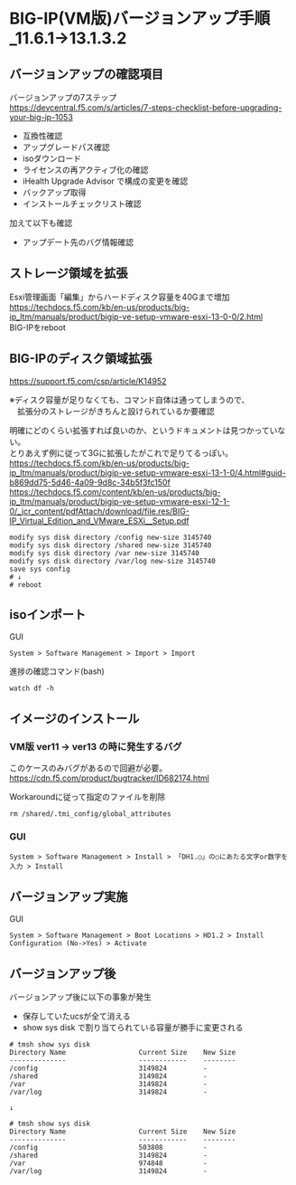 # BIG-IP(VM版)バージョンアップ手順_11.6.1→13.1.3.2

## バージョンアップの確認項目

バージョンアップの7ステップ  
https://devcentral.f5.com/s/articles/7-steps-checklist-before-upgrading-your-big-ip-1053  

- 互換性確認
- アップグレードパス確認
- isoダウンロード
- ライセンスの再アクティブ化の確認
- iHealth Upgrade Advisor で構成の変更を確認
- バックアップ取得
- インストールチェックリスト確認

加えて以下も確認  

- アップデート先のバグ情報確認

## ストレージ領域を拡張

Esxi管理画面「編集」からハードディスク容量を40Gまで増加  
https://techdocs.f5.com/kb/en-us/products/big-ip_ltm/manuals/product/bigip-ve-setup-vmware-esxi-13-0-0/2.html  
BIG-IPをreboot  

## BIG-IPのディスク領域拡張

https://support.f5.com/csp/article/K14952  

※ディスク容量が足りなくても、コマンド自体は通ってしまうので、  
　拡張分のストレージがきちんと設けられているか要確認  
 
 明確にどのくらい拡張すれば良いのか、というドキュメントは見つかっていない。  
 とりあえず例に従って3Gに拡張したがこれで足りてるっぽい。  
https://techdocs.f5.com/kb/en-us/products/big-ip_ltm/manuals/product/bigip-ve-setup-vmware-esxi-13-1-0/4.html#guid-b869dd75-5d46-4a09-9d8c-34b5f3fc150f  
https://techdocs.f5.com/content/kb/en-us/products/big-ip_ltm/manuals/product/bigip-ve-setup-vmware-esxi-12-1-0/_jcr_content/pdfAttach/download/file.res/BIG-IP_Virtual_Edition_and_VMware_ESXi__Setup.pdf  
 ```
modify sys disk directory /config new-size 3145740
modify sys disk directory /shared new-size 3145740
modify sys disk directory /var new-size 3145740
modify sys disk directory /var/log new-size 3145740
save sys config
# ↓
# reboot
```

## isoインポート

GUI  
```
System > Software Management > Import > Import
```

進捗の確認コマンド(bash)  
```
watch df -h
```

## イメージのインストール

### VM版 ver11 → ver13 の時に発生するバグ

このケースのみバグがあるので回避が必要。  
https://cdn.f5.com/product/bugtracker/ID682174.html  

Workaroundに従って指定のファイルを削除  
```
rm /shared/.tmi_config/global_attributes
```

### GUI  
```
System > Software Management > Install > 「DH1.○」の○にあたる文字or数字を入力 > Install
```

## バージョンアップ実施

GUI  
```
System > Software Management > Boot Locations > HD1.2 > Install Configuration (No->Yes) > Activate
```

## バージョンアップ後

バージョンアップ後に以下の事象が発生  

- 保存していたucsが全て消える
- show sys disk で割り当てられている容量が勝手に変更される  
```
# tmsh show sys disk
Directory Name                  Current Size    New Size
--------------                  ------------    --------
/config                         3149824         -
/shared                         3149824         -
/var                            3149824         -
/var/log                        3149824         -

↓

# tmsh show sys disk
Directory Name                  Current Size    New Size
--------------                  ------------    --------
/config                         503808          -
/shared                         3149824         -
/var                            974848          -
/var/log                        3149824         -
```

